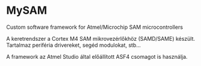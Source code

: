 # MySAM
Custom software framework for Atmel/Microchip SAM microcontrollers

A keretrendszer a Cortex M4 SAM mikrovezérlőkhöz (SAMD/SAME) készült.
Tartalmaz periféria drivereket, segéd modulokat, stb...

A framework az Atmel Studio által előállított ASF4 csomagot is használja.